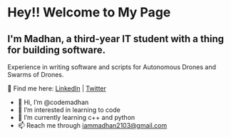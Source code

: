 # Hey!!  Welcome to My Page

## I'm Madhan, a third-year IT student with a thing for building software.

Experience in writing software and scripts for Autonomous Drones and Swarms of Drones.




🔗 Find me here: [LinkedIn](https://www.linkedin.com/in/yourusername) | [Twitter](https://www.twitter.com/yourhandle)


- 👋 Hi, I’m @codemadhan
- 👀 I’m interested in learning to code
- 🌱 I’m currently learning c++ and python 
- 📫 Reach me through iammadhan2103@gmail.com

<!---
codemadhan/codemadhan is a ✨ special ✨ repository because its `README.md` (this file) appears on your GitHub profile.
You can click the Preview link to take a look at your changes.
--->
